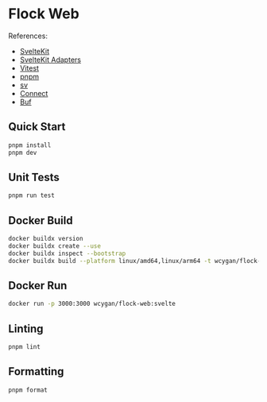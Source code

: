 # Flock Web

References:

- [SvelteKit](https://kit.svelte.dev/)
- [SvelteKit Adapters](https://kit.svelte.dev/docs/adapters)
- [Vitest](https://vitest.dev/)
- [pnpm](https://pnpm.io/)
- [sv](https://github.com/sveltejs/cli)
- [Connect](https://connectrpc.com/)
- [Buf](https://buf.build/)

## Quick Start

```bash
pnpm install
pnpm dev
```

## Unit Tests

```bash
pnpm run test
```

## Docker Build

```bash
docker buildx version
docker buildx create --use
docker buildx inspect --bootstrap
docker buildx build --platform linux/amd64,linux/arm64 -t wcygan/flock-web:svelte --push .
```

## Docker Run

```bash
docker run -p 3000:3000 wcygan/flock-web:svelte
```

## Linting

```bash
pnpm lint
```

## Formatting

```bash
pnpm format
```
